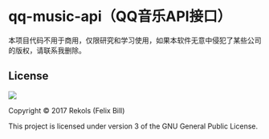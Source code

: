 # qq-music-api（QQ音乐API接口）

本项目代码不用于商用，仅限研究和学习使用，如果本软件无意中侵犯了某些公司的版权，请联系我删除。

## License

![](http://www.gnu.org/graphics/gplv3-127x51.png)

Copyright © 2017 Rekols (Felix Bill)

This project is licensed under version 3 of the GNU General Public License.
